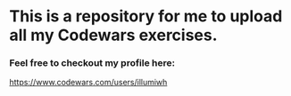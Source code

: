 # This is a repository for me to upload all my Codewars exercises.

### Feel free to checkout my profile here:

https://www.codewars.com/users/illumiwh

